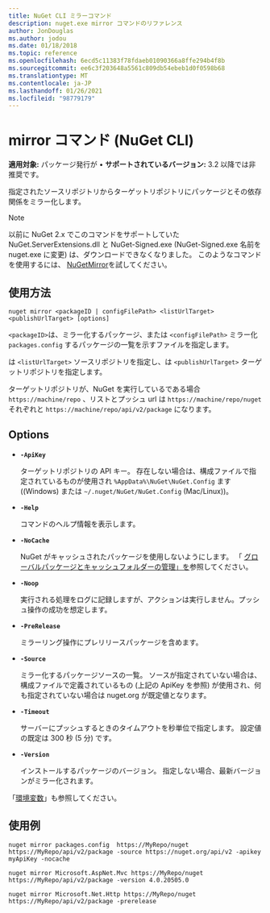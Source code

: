 ```yaml
---
title: NuGet CLI ミラーコマンド
description: nuget.exe mirror コマンドのリファレンス
author: JonDouglas
ms.author: jodou
ms.date: 01/18/2018
ms.topic: reference
ms.openlocfilehash: 6ecd5c11383f78fdaeb01090366a8ffe294b4f8b
ms.sourcegitcommit: ee6c3f203648a5561c809db54ebeb1d0f0598b68
ms.translationtype: MT
ms.contentlocale: ja-JP
ms.lasthandoff: 01/26/2021
ms.locfileid: "98779179"
---
```

# <a name="mirror-command-nuget-cli"></a>mirror コマンド (NuGet CLI)

**適用対象:** パッケージ発行が &bullet; **サポートされているバージョン:** 3.2 以降では非推奨です。

指定されたソースリポジトリからターゲットリポジトリにパッケージとその依存関係をミラー化します。

> [!NOTE]
> 以前に NuGet 2.x でこのコマンドをサポートしていた NuGet.ServerExtensions.dll と NuGet-Signed.exe (NuGet-Signed.exe 名前を nuget.exe に変更) は、ダウンロードできなくなりました。 このようなコマンドを使用するには、 [NuGetMirror](https://www.nuget.org/packages/NuGetMirror/)を試してください。

## <a name="usage"></a>使用方法

```cli
nuget mirror <packageID | configFilePath> <listUrlTarget> <publishUrlTarget> [options]
```

`<packageID>`は、ミラー化するパッケージ、または `<configFilePath>` ミラー化 `packages.config` するパッケージの一覧を示すファイルを指定します。

は `<listUrlTarget>` ソースリポジトリを指定し、は `<publishUrlTarget>` ターゲットリポジトリを指定します。

ターゲットリポジトリが、NuGet を実行しているである場合 `https://machine/repo` 、リストとプッシュ url は[](../../hosting-packages/nuget-server.md) `https://machine/repo/nuget` それぞれと `https://machine/repo/api/v2/package` になります。

## <a name="options"></a>Options

- **`-ApiKey`**

  ターゲットリポジトリの API キー。 存在しない場合は、構成ファイルで指定されているものが使用され `%AppData%\NuGet\NuGet.Config` ます ((Windows) または `~/.nuget/NuGet/NuGet.Config` (Mac/Linux))。

- **`-Help`**

  コマンドのヘルプ情報を表示します。

- **`-NoCache`**

  NuGet がキャッシュされたパッケージを使用しないようにします。 「 [グローバルパッケージとキャッシュフォルダーの管理」を](../../consume-packages/managing-the-global-packages-and-cache-folders.md)参照してください。

- **`-Noop`**

  実行される処理をログに記録しますが、アクションは実行しません。プッシュ操作の成功を想定します。

- **`-PreRelease`**

  ミラーリング操作にプレリリースパッケージを含めます。

- **`-Source`**

  ミラー化するパッケージソースの一覧。 ソースが指定されていない場合は、構成ファイルで定義されているもの (上記の ApiKey を参照) が使用され、何も指定されていない場合は nuget.org が既定値となります。

- **`-Timeout`**

  サーバーにプッシュするときのタイムアウトを秒単位で指定します。 設定値の既定は 300 秒 (5 分) です。

- **`-Version`**

  インストールするパッケージのバージョン。 指定しない場合、最新バージョンがミラー化されます。

「[環境変数](cli-ref-environment-variables.md)」も参照してください。

## <a name="examples"></a>使用例

```cli
nuget mirror packages.config  https://MyRepo/nuget https://MyRepo/api/v2/package -source https://nuget.org/api/v2 -apikey myApiKey -nocache

nuget mirror Microsoft.AspNet.Mvc https://MyRepo/nuget https://MyRepo/api/v2/package -version 4.0.20505.0

nuget mirror Microsoft.Net.Http https://MyRepo/nuget https://MyRepo/api/v2/package -prerelease
```
